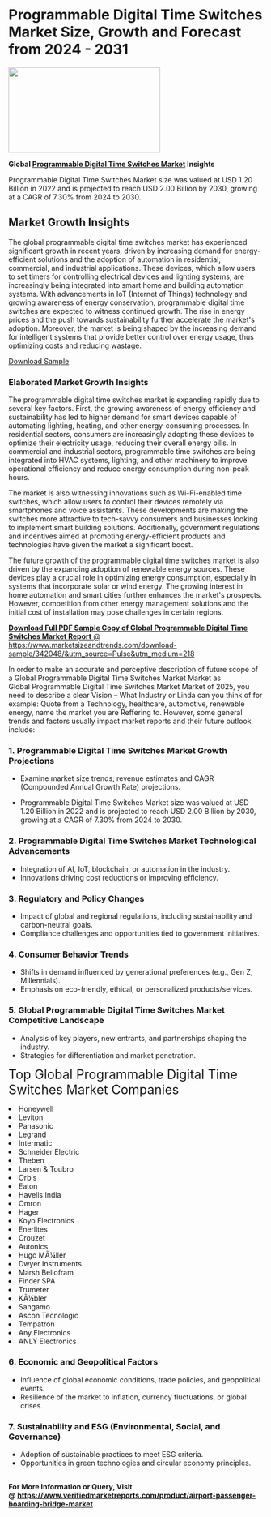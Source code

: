 <H1>Programmable Digital Time Switches Market Size, Growth and Forecast from 2024 - 2031</H1><img class="aligncenter size-medium wp-image-584254" src="https://thirdeyenews.in/wp-content/uploads/2024/09/Global-Market-Research-300x168.jpeg" alt="" width="300" height="168" /><p><strong>Global&nbsp;<a href="https://www.marketsizeandtrends.com/download-sample/342048/&amp;utm_source=Pulse&amp;utm_medium=218">Programmable Digital Time Switches Market</a> Insights</strong></p><p>Programmable Digital Time Switches Market size was valued at USD 1.20 Billion in 2022 and is projected to reach USD 2.00 Billion by 2030, growing at a CAGR of 7.30% from 2024 to 2030.</p><p><h2>Market Growth Insights</h2> <p>The global programmable digital time switches market has experienced significant growth in recent years, driven by increasing demand for energy-efficient solutions and the adoption of automation in residential, commercial, and industrial applications. These devices, which allow users to set timers for controlling electrical devices and lighting systems, are increasingly being integrated into smart home and building automation systems. With advancements in IoT (Internet of Things) technology and growing awareness of energy conservation, programmable digital time switches are expected to witness continued growth. The rise in energy prices and the push towards sustainability further accelerate the market's adoption. Moreover, the market is being shaped by the increasing demand for intelligent systems that provide better control over energy usage, thus optimizing costs and reducing wastage.</p> <p><a href="#sample-link">Download Sample</a></p> <h3>Elaborated Market Growth Insights</h3> <p>The programmable digital time switches market is expanding rapidly due to several key factors. First, the growing awareness of energy efficiency and sustainability has led to higher demand for smart devices capable of automating lighting, heating, and other energy-consuming processes. In residential sectors, consumers are increasingly adopting these devices to optimize their electricity usage, reducing their overall energy bills. In commercial and industrial sectors, programmable time switches are being integrated into HVAC systems, lighting, and other machinery to improve operational efficiency and reduce energy consumption during non-peak hours.</p> <p>The market is also witnessing innovations such as Wi-Fi-enabled time switches, which allow users to control their devices remotely via smartphones and voice assistants. These developments are making the switches more attractive to tech-savvy consumers and businesses looking to implement smart building solutions. Additionally, government regulations and incentives aimed at promoting energy-efficient products and technologies have given the market a significant boost.</p> <p>The future growth of the programmable digital time switches market is also driven by the expanding adoption of renewable energy sources. These devices play a crucial role in optimizing energy consumption, especially in systems that incorporate solar or wind energy. The growing interest in home automation and smart cities further enhances the market's prospects. However, competition from other energy management solutions and the initial cost of installation may pose challenges in certain regions.</p> <p><a href="#more-link"></p><p><span class=""><strong>Download Full PDF Sample Copy of Global Programmable Digital Time Switches Market Report</strong> @ <a href="https://www.marketsizeandtrends.com/download-sample/342048/&amp;utm_source=Pulse&amp;utm_medium=218" target="_blank">https://www.marketsizeandtrends.com/download-sample/342048/&amp;utm_source=Pulse&amp;utm_medium=218</a></span></p><p>In order to make an accurate and perceptive description of future scope of a Global&nbsp;Programmable Digital Time Switches Market Market as Global&nbsp;Programmable Digital Time Switches Market Market of 2025, you need to describe a clear Vision &ndash; What Industry or Linda can you think of for example: Quote from a Technology, healthcare, automotive, renewable energy, name the market you are Reffering to. However, some general trends and factors usually impact market reports and their future outlook include:</p><h3>1.&nbsp;<strong>Programmable Digital Time Switches Market Growth Projections</strong></h3><ul><li>Examine market size trends, revenue estimates and CAGR (Compounded Annual Growth Rate) projections.</li><li><p>Programmable Digital Time Switches Market size was valued at USD 1.20 Billion in 2022 and is projected to reach USD 2.00 Billion by 2030, growing at a CAGR of 7.30% from 2024 to 2030.</p></li></ul><h3>2.&nbsp;<strong>Programmable Digital Time Switches Market Technological Advancements</strong></h3><ul><li>Integration of AI, IoT, blockchain, or automation in the industry.</li><li>Innovations driving cost reductions or improving efficiency.</li></ul><h3>3.&nbsp;<strong>Regulatory and Policy Changes</strong></h3><ul><li>Impact of global and regional regulations, including sustainability and carbon-neutral goals.</li><li>Compliance challenges and opportunities tied to government initiatives.</li></ul><h3>4.&nbsp;<strong>Consumer Behavior Trends</strong></h3><ul><li>Shifts in demand influenced by generational preferences (e.g., Gen Z, Millennials).</li><li>Emphasis on eco-friendly, ethical, or personalized products/services.</li></ul><h3>5.&nbsp;<strong>Global Programmable Digital Time Switches Market Competitive Landscape</strong></h3><ul><li>Analysis of key players, new entrants, and partnerships shaping the industry.</li><li>Strategies for differentiation and market penetration.</li></ul><p data-pm-slice="1 1 []"><span style="color: inherit; font-family: inherit; font-size: 25px;">Top Global Programmable Digital Time Switches Market Companies</span></p><div class="" data-test-id=""><p><li>Honeywell</li><li> Leviton</li><li> Panasonic</li><li> Legrand</li><li> Intermatic</li><li> Schneider Electric</li><li> Theben</li><li> Larsen & Toubro</li><li> Orbis</li><li> Eaton</li><li> Havells India</li><li> Omron</li><li> Hager</li><li> Koyo Electronics</li><li> Enerlites</li><li> Crouzet</li><li> Autonics</li><li> Hugo MÃ¼ller</li><li> Dwyer Instruments</li><li> Marsh Bellofram</li><li> Finder SPA</li><li> Trumeter</li><li> KÃ¼bler</li><li> Sangamo</li><li> Ascon Tecnologic</li><li> Tempatron</li><li> Any Electronics</li><li> ANLY Electronics</li></p></div><h3>6.&nbsp;<strong>Economic and Geopolitical Factors</strong></h3><ul><li>Influence of global economic conditions, trade policies, and geopolitical events.</li><li>Resilience of the market to inflation, currency fluctuations, or global crises.</li></ul><h3>7.&nbsp;<strong>Sustainability and ESG (Environmental, Social, and Governance)</strong></h3><ul><li>Adoption of sustainable practices to meet ESG criteria.</li><li>Opportunities in green technologies and circular economy principles.</li></ul><h2><strong style="font-size: 14px;">For More Information or Query, Visit @&nbsp;</strong><a style="background-color: #ffffff; font-size: 14px;" href="https://www.marketsizeandtrends.com/report/programmable-digital-time-switches-market/" target="_blank">https://www.verifiedmarketreports.com/product/airport-passenger-boarding-bridge-market</a></h2>
